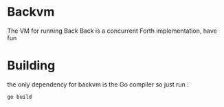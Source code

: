 # Backvm
The VM for running Back
Back is a concurrent Forth implementation, have fun

# Building
the only dependency for backvm is the Go compiler
so just run :
```shell
go build
```
